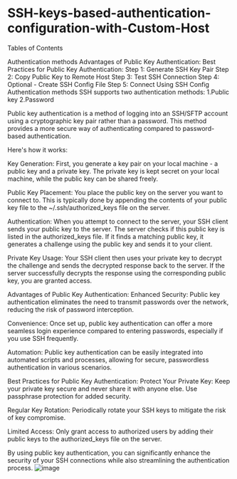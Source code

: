# SSH-keys-based-authentication-configuration-with-Custom-Host
Tables of Contents

Authentication methods
Advantages of Public Key Authentication:
 Best Practices for Public Key Authentication:
Step 1: Generate SSH Key Pair
Step 2: Copy Public Key to Remote Host
Step 3: Test SSH Connection
Step 4: Optional - Create SSH Config File
Step 5: Connect Using SSH Config
Authentication methods
SSH supports two authentication methods:
1.Public key
2.Password

Public key authentication is a method of logging into an SSH/SFTP account using a cryptographic key pair rather than a password. This method provides a more secure way of authenticating compared to password-based authentication.

Here's how it works:

Key Generation: First, you generate a key pair on your local machine - a public key and a private key. The private key is kept secret on your local machine, while the public key can be shared freely.

Public Key Placement: You place the public key on the server you want to connect to. This is typically done by appending the contents of your public key file to the ~/.ssh/authorized_keys file on the server.

Authentication: When you attempt to connect to the server, your SSH client sends your public key to the server. The server checks if this public key is listed in the authorized_keys file. If it finds a matching public key, it generates a challenge using the public key and sends it to your client.

Private Key Usage: Your SSH client then uses your private key to decrypt the challenge and sends the decrypted response back to the server. If the server successfully decrypts the response using the corresponding public key, you are granted access.

Advantages of Public Key Authentication:
Enhanced Security: Public key authentication eliminates the need to transmit passwords over the network, reducing the risk of password interception.

Convenience: Once set up, public key authentication can offer a more seamless login experience compared to entering passwords, especially if you use SSH frequently.

Automation: Public key authentication can be easily integrated into automated scripts and processes, allowing for secure, passwordless authentication in various scenarios.

Best Practices for Public Key Authentication:
Protect Your Private Key: Keep your private key secure and never share it with anyone else. Use passphrase protection for added security.

Regular Key Rotation: Periodically rotate your SSH keys to mitigate the risk of key compromise.

Limited Access: Only grant access to authorized users by adding their public keys to the authorized_keys file on the server.

By using public key authentication, you can significantly enhance the security of your SSH connections while also streamlining the authentication process.
![image](https://github.com/user-attachments/assets/88eb6dc2-90ac-4e8a-870f-bc37ede3ca12)





  
